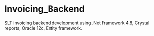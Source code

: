 # Invoicing_Backend
SLT invoicing backend development using .Net Framework 4.8, Crystal reports, Oracle 12c, Entity framework.
